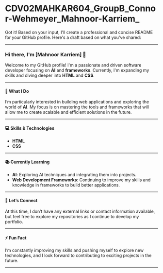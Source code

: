 # CDV02MAHKAR604_GroupB_Connor-Wehmeyer_Mahnoor-Karriem_

Got it! Based on your input, I'll create a professional and concise README for your GitHub profile. Here's a draft based on what you've shared:

---

### Hi there, I'm [Mahnoor Karriem] 👋

Welcome to my GitHub profile! I'm a passionate and driven software developer focusing on **AI** and **frameworks**. Currently, I'm expanding my skills and diving deeper into **HTML** and **CSS**.

---

#### 🚀 What I Do
I’m particularly interested in building web applications and exploring the world of **AI**. My focus is on mastering the tools and frameworks that will allow me to create scalable and efficient solutions in the future.

---

#### 💻 Skills & Technologies
- **HTML**
- **CSS**

---

#### 📚 Currently Learning
- **AI**: Exploring AI techniques and integrating them into projects.
- **Web Development Frameworks**: Continuing to improve my skills and knowledge in frameworks to build better applications.

---

#### 📍 Let’s Connect
At this time, I don’t have any external links or contact information available, but feel free to explore my repositories as I continue to develop my portfolio.

---

#### ⚡ Fun Fact
I’m constantly improving my skills and pushing myself to explore new technologies, and I look forward to contributing to exciting projects in the future.

---





